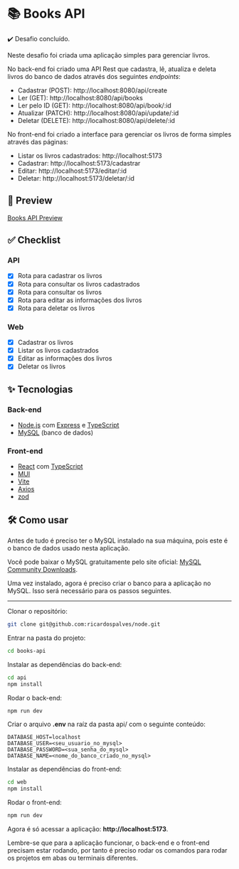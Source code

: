 # 📚 Books API

✔️ Desafio concluído.

Neste desafio foi criada uma aplicação simples para gerenciar livros.

No back-end foi criado uma API Rest que cadastra, lê, atualiza e deleta livros do banco de dados através dos seguintes _endpoints_:

- Cadastrar (POST): http://localhost:8080/api/create
- Ler (GET): http://localhost:8080/api/books
- Ler pelo ID (GET): http://localhost:8080/api/book/:id
- Atualizar (PATCH): http://localhost:8080/api/update/:id
- Deletar (DELETE): http://localhost:8080/api/delete/:id

No front-end foi criado a interface para gerenciar os livros de forma simples através das páginas:

- Listar os livros cadastrados: http://localhost:5173
- Cadastrar: http://localhost:5173/cadastrar
- Editar: http://localhost:5173/editar/:id
- Deletar: http://localhost:5173/deletar/:id

## 🎥 Preview

[Books API Preview](https://github.com/ricardospalves/node/assets/7684963/85eb1549-a1dd-4d0c-8303-868f0f54b6d8)

## ✅ Checklist

### API

- [x] Rota para cadastrar os livros
- [x] Rota para consultar os livros cadastrados
- [x] Rota para consultar os livros
- [x] Rota para editar as informações dos livros
- [x] Rota para deletar os livros

### Web

- [x] Cadastrar os livros
- [x] Listar os livros cadastrados
- [x] Editar as informações dos livros
- [x] Deletar os livros

## ✨ Tecnologias

### Back-end

- [Node.js](https://nodejs.org) com [Express](https://expressjs.com/) e [TypeScript](https://www.typescriptlang.org/)
- [MySQL](https://www.mysql.com/) (banco de dados)

### Front-end

- [React](https://react.dev/) com [TypeScript](https://www.typescriptlang.org/)
- [MUI](https://mui.com/)
- [Vite](https://vitejs.dev/)
- [Axios](https://axios-http.com/)
- [zod](https://zod.dev/)

## 🛠️ Como usar

Antes de tudo é preciso ter o MySQL instalado na sua máquina, pois este é o banco de dados usado nesta aplicação.

Você pode baixar o MySQL gratuitamente pelo site oficial: [MySQL Community Downloads](https://dev.mysql.com/downloads/installer/).

Uma vez instalado, agora é preciso criar o banco para a aplicação no MySQL. Isso será necessário para os passos seguintes.

---

Clonar o repositório:

```bash
git clone git@github.com:ricardospalves/node.git

```

Entrar na pasta do projeto:

```bash
cd books-api

```

Instalar as dependências do back-end:

```bash
cd api
npm install

```

Rodar o back-end:

```bash
npm run dev

```

Criar o arquivo **.env** na raíz da pasta api/ com o seguinte conteúdo:

```env
DATABASE_HOST=localhost
DATABASE_USER=<seu_usuario_no_mysql>
DATABASE_PASSWORD=<sua_senha_do_mysql>
DATABASE_NAME=<nome_do_banco_criado_no_mysql>
```

Instalar as dependências do front-end:

```bash
cd web
npm install

```

Rodar o front-end:

```bash
npm run dev

```

Agora é só acessar a aplicação: **http://localhost:5173**.

Lembre-se que para a aplicação funcionar, o back-end e o front-end precisam estar rodando, por tanto é preciso rodar os comandos para rodar os projetos em abas ou terminais diferentes.

